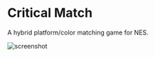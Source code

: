 # Critical Match
A hybrid platform/color matching game for NES.

![screenshot](http://files.slembcke.net/upshot/upshot_lJgtwggU.png)
